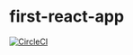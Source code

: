 # first-react-app
[![CircleCI](https://circleci.com/gh/kodek-sleuth/first-react-app.svg?style=svg)](https://circleci.com/gh/kodek-sleuth/first-react-app)
